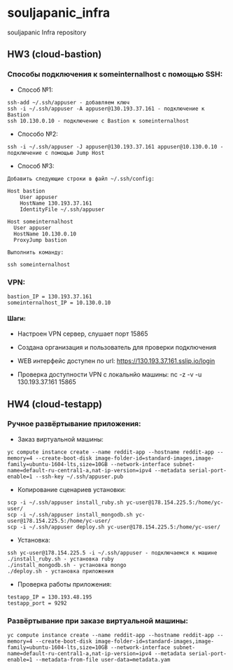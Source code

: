 # souljapanic_infra
souljapanic Infra repository

## HW3 (cloud-bastion)

### Способы подключения к someinternalhost с помощью SSH:

- Способ №1:

```
ssh-add ~/.ssh/appuser - добавляем ключ
ssh -i ~/.ssh/appuser -A appuser@130.193.37.161 - подключение к Bastion
ssh 10.130.0.10 - подключение с Bastion к someinternalhost
```

- Способо №2:

```
ssh -i ~/.ssh/appuser -J appuser@130.193.37.161 appuser@10.130.0.10 - подключение с помощью Jump Host
```

- Способ №3:

```
Добавить следующие строки в файл ~/.ssh/config:

Host bastion
    User appuser
    HostName 130.193.37.161
    IdentityFile ~/.ssh/appuser

Host someinternalhost
  User appuser
  HostName 10.130.0.10
  ProxyJump bastion

Выполнить команду:

ssh someinternalhost
```

### VPN:

```
bastion_IP = 130.193.37.161
someinternalhost_IP = 10.130.0.10
```

#### Шаги:

- Настроен VPN сервер, слушает порт 15865

- Создана организация и пользователь для проверки подключения

- WEB интерфейс доступен по url: https://130.193.37.161.sslip.io/login

- Проверка доступности VPN с локальнйо машины: nc -z -v -u 130.193.37.161 15865

## HW4 (cloud-testapp)

### Ручное развёртывание приложения:

- Заказ виртуальной машины:

```
yc compute instance create --name reddit-app --hostname reddit-app --memory=4 --create-boot-disk image-folder-id=standard-images,image-family=ubuntu-1604-lts,size=10GB --network-interface subnet-name=default-ru-central1-a,nat-ip-version=ipv4 --metadata serial-port-enable=1 --ssh-key ~/.ssh/appuser.pub
```

- Копирование сценариев установки:

```
scp -i ~/.ssh/appuser install_ruby.sh yc-user@178.154.225.5:/home/yc-user/
scp -i ~/.ssh/appuser install_mongodb.sh yc-user@178.154.225.5:/home/yc-user/
scp -i ~/.ssh/appuser deploy.sh yc-user@178.154.225.5:/home/yc-user/
```

- Установка:

```
ssh yc-user@178.154.225.5 -i ~/.ssh/appuser - подключаемся к машине
./install_ruby.sh - установка ruby
./install_mongodb.sh - установка mongo
./deploy.sh - установка приложения
```

- Проверка работы приложения:

```
testapp_IP = 130.193.48.195
testapp_port = 9292
```

### Развёртывание при заказе виртуальной машины:

```
yc compute instance create --name reddit-app --hostname reddit-app --memory=4 --create-boot-disk image-folder-id=standard-images,image-family=ubuntu-1604-lts,size=10GB --network-interface subnet-name=default-ru-central1-a,nat-ip-version=ipv4 --metadata serial-port-enable=1 --metadata-from-file user-data=metadata.yam
```
